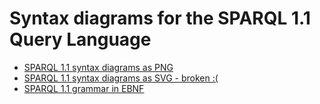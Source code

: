 # Syntax diagrams for the SPARQL 1.1 Query Language

* [SPARQL 1.1 syntax diagrams as PNG](http://htmlpreview.github.io/?https://github.com/rmrschub/SPARQLSyntaxDiagrams/blob/master/SPARQL1.1/index.html) 
* [SPARQL 1.1 syntax diagrams as SVG - broken :(](http://htmlpreview.github.io/?https://github.com/rmrschub/SPARQLSyntaxDiagrams/blob/master/SPARQL1.1/index.xhtml)
* [SPARQL 1.1 grammar in EBNF](https://github.com/rmrschub/SPARQLSyntaxDiagrams/blob/master/SPARQL1.1/sparql.ebnf)
